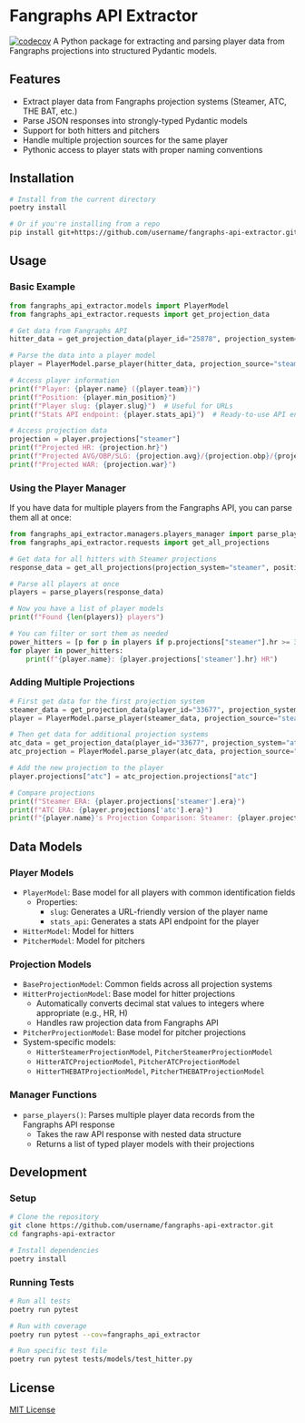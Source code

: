# Fangraphs API Extractor
[![codecov](https://codecov.io/gh/MTBLL/Fangraphs_API_Extractor/graph/badge.svg?token=Vk0FSuR25F)](https://codecov.io/gh/MTBLL/Fangraphs_API_Extractor)
A Python package for extracting and parsing player data from Fangraphs projections into structured Pydantic models.

## Features

- Extract player data from Fangraphs projection systems (Steamer, ATC, THE BAT, etc.)
- Parse JSON responses into strongly-typed Pydantic models
- Support for both hitters and pitchers
- Handle multiple projection sources for the same player
- Pythonic access to player stats with proper naming conventions

## Installation

```bash
# Install from the current directory
poetry install

# Or if you're installing from a repo
pip install git+https://github.com/username/fangraphs-api-extractor.git
```

## Usage

### Basic Example

```python
from fangraphs_api_extractor.models import PlayerModel
from fangraphs_api_extractor.requests import get_projection_data

# Get data from Fangraphs API
hitter_data = get_projection_data(player_id="25878", projection_system="steamer")

# Parse the data into a player model
player = PlayerModel.parse_player(hitter_data, projection_source="steamer")

# Access player information
print(f"Player: {player.name} ({player.team})")
print(f"Position: {player.min_position}")
print(f"Player slug: {player.slug}")  # Useful for URLs 
print(f"Stats API endpoint: {player.stats_api}")  # Ready-to-use API endpoint

# Access projection data
projection = player.projections["steamer"]
print(f"Projected HR: {projection.hr}")
print(f"Projected AVG/OBP/SLG: {projection.avg}/{projection.obp}/{projection.slg}")
print(f"Projected WAR: {projection.war}")
```

### Using the Player Manager

If you have data for multiple players from the Fangraphs API, you can parse them all at once:

```python
from fangraphs_api_extractor.managers.players_manager import parse_players
from fangraphs_api_extractor.requests import get_all_projections

# Get data for all hitters with Steamer projections
response_data = get_all_projections(projection_system="steamer", position="all")

# Parse all players at once
players = parse_players(response_data)

# Now you have a list of player models
print(f"Found {len(players)} players")

# You can filter or sort them as needed
power_hitters = [p for p in players if p.projections["steamer"].hr >= 30]
for player in power_hitters:
    print(f"{player.name}: {player.projections['steamer'].hr} HR")
```

### Adding Multiple Projections

```python
# First get data for the first projection system
steamer_data = get_projection_data(player_id="33677", projection_system="steamer")
player = PlayerModel.parse_player(steamer_data, projection_source="steamer")

# Then get data for additional projection systems
atc_data = get_projection_data(player_id="33677", projection_system="atc")
atc_projection = PlayerModel.parse_player(atc_data, projection_source="atc")

# Add the new projection to the player
player.projections["atc"] = atc_projection.projections["atc"]

# Compare projections
print(f"Steamer ERA: {player.projections['steamer'].era}")
print(f"ATC ERA: {player.projections['atc'].era}")
print(f"{player.name}'s Projection Comparison: Steamer: {player.projections['steamer'].war} WAR, ATC: {player.projections['atc'].war} WAR")
```

## Data Models

### Player Models

- `PlayerModel`: Base model for all players with common identification fields
  - Properties:
    - `slug`: Generates a URL-friendly version of the player name
    - `stats_api`: Generates a stats API endpoint for the player
- `HitterModel`: Model for hitters
- `PitcherModel`: Model for pitchers

### Projection Models

- `BaseProjectionModel`: Common fields across all projection systems
- `HitterProjectionModel`: Base model for hitter projections
  - Automatically converts decimal stat values to integers where appropriate (e.g., HR, H)
  - Handles raw projection data from Fangraphs API
- `PitcherProjectionModel`: Base model for pitcher projections
- System-specific models:
  - `HitterSteamerProjectionModel`, `PitcherSteamerProjectionModel`
  - `HitterATCProjectionModel`, `PitcherATCProjectionModel`
  - `HitterTHEBATProjectionModel`, `PitcherTHEBATProjectionModel`

### Manager Functions

- `parse_players()`: Parses multiple player data records from the Fangraphs API response
  - Takes the raw API response with nested data structure
  - Returns a list of typed player models with their projections

## Development

### Setup

```bash
# Clone the repository
git clone https://github.com/username/fangraphs-api-extractor.git
cd fangraphs-api-extractor

# Install dependencies
poetry install
```

### Running Tests

```bash
# Run all tests
poetry run pytest

# Run with coverage
poetry run pytest --cov=fangraphs_api_extractor

# Run specific test file
poetry run pytest tests/models/test_hitter.py
```

## License

[MIT License](LICENSE)
